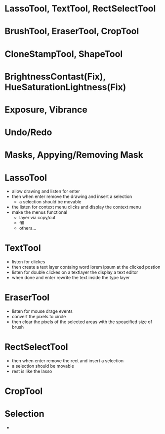 # LassoTool, TextTool, RectSelectTool

# BrushTool, EraserTool, CropTool

# CloneStampTool, ShapeTool

# BrightnessContast(Fix), HueSaturationLightness(Fix)

# Exposure, Vibrance

# Undo/Redo

# Masks, Appying/Removing Mask

# LassoTool

- allow drawing and listen for enter
- then when enter remove the drawing and insert a selection
  - a selection should be movable
- the listen for context menu clicks and display the context menu
- make the menus functional
  - layer via copy/cut
  - fill
  - others...

# TextTool

- listen for clickes
- then create a text layer containg word lorem ipsum at the clicked postion
- listen for double clickes on a textlayer the display a text editor
- when done and enter rewrite the text inside the type layer

# EraserTool

- listen for mouse drage events
- convert the pixels to circle
- then clear the pixels of the selected areas with the speacified size of brush

# RectSelectTool

- then when enter remove the rect and insert a selection
- a selection should be movable
- rest is like the lasso

# CropTool

# Selection

-
